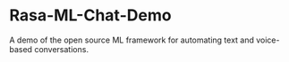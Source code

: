 # Rasa-ML-Chat-Demo
 A demo of the open source ML framework for automating text and voice-based conversations.

